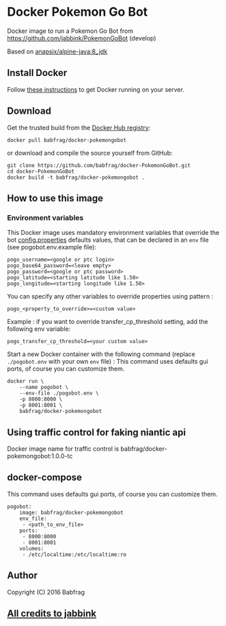# Docker Pokemon Go Bot

Docker image to run a Pokemon Go Bot from https://github.com/jabbink/PokemonGoBot (develop)

Based on [anapsix/alpine-java:8_jdk](https://hub.docker.com/r/anapsix/alpine-java)

## Install Docker

Follow [these instructions](https://docs.docker.com/engine/installation/) to get Docker running on your server.

## Download

Get the trusted build from the [Docker Hub registry](https://hub.docker.com/r/babfrag/docker-pokemongobot):

```
docker pull babfrag/docker-pokemongobot
```

or download and compile the source yourself from GitHub:

```
git clone https://github.com/babfrag/docker-PokemonGoBot.git
cd docker-PokemonGoBot
docker build -t babfrag/docker-pokemongobot .
```

## How to use this image

### Environment variables

This Docker image uses mandatory environment variables that override the bot [config.properties](https://raw.githubusercontent.com/jabbink/PokemonGoBot/develop/config.properties.template) defaults values, that can be declared in an `env` file (see pogobot.env.example file):

```
pogo_username=<google or ptc login>
pogo_base64_password=<leave empty>
pogo_password=<google or ptc password>
pogo_latitude=<starting latitude like 1.50>
pogo_longitude=<starting longitude like 1.50>
```

You can specify any other variables to override properties using pattern :
```
pogo_<property_to_override>=<custom value>
```

Example : if you want to override transfer_cp_threshold setting, add the following env variable:
```
pogo_transfer_cp_threshold=<your custom value>
```

Start a new Docker container with the following command (replace `./pogobot.env` with your own `env` file) :
This command uses defaults gui ports, of course you can customize them.
```
docker run \
    --name pogobot \
    --env-file ./pogobot.env \
    -p 8000:8000 \
    -p 8001:8001 \
    babfrag/docker-pokemongobot
```

## Using traffic control for faking niantic api

Docker image name for traffic control is babfrag/docker-pokemongobot:1.0.0-tc

## docker-compose
This command uses defaults gui ports, of course you can customize them.
```
pogobot:
    image: babfrag/docker-pokemongobot
    env_file:
     - <path_to_env_file>
    ports:
     - 8000:8000
     - 8001:8001
    volumes:
     - /etc/localtime:/etc/localtime:ro
```



## Author

Copyright (C) 2016 Babfrag

## [All credits to jabbink](https://github.com/jabbink/PokemonGoBot)
